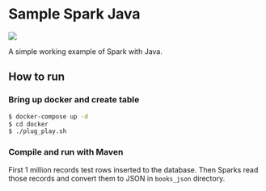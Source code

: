 # Sample Spark Java

![](https://i0.wp.com/www.geekyhacker.com/wp-content/uploads/2020/04/Workflow.jpg?w=1000&ssl=1)

A simple working example of Spark with Java.

## How to run

### Bring up docker and create table

```bash
$ docker-compose up -d
$ cd docker
$ ./plug_play.sh
```

### Compile and run with Maven



First 1 million records test rows inserted to the database. Then Sparks read those records and convert them to JSON 
in `books_json` directory. 
